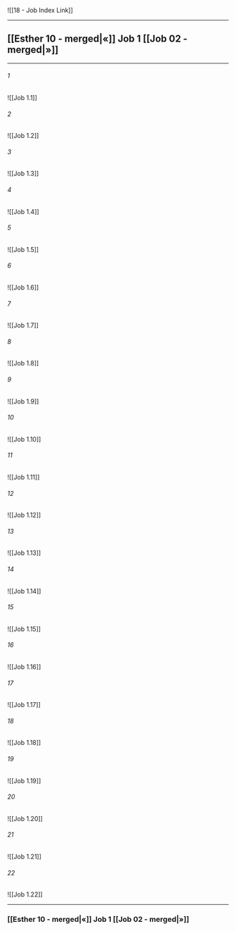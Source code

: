 ![[18 - Job Index Link]]

---
##  [[Esther 10 - merged|«]] Job 1 [[Job 02 - merged|»]]

---

###### 1
![[Job 1.1]] 

###### 2
![[Job 1.2]] 

###### 3
![[Job 1.3]] 

###### 4
![[Job 1.4]]

###### 5 
![[Job 1.5]] 

###### 6
![[Job 1.6]] 

###### 7
![[Job 1.7]] 

###### 8
![[Job 1.8]] 

###### 9
![[Job 1.9]] 

###### 10
![[Job 1.10]] 

###### 11
![[Job 1.11]] 

###### 12
![[Job 1.12]]

###### 13
![[Job 1.13]] 

###### 14
![[Job 1.14]] 

###### 15
![[Job 1.15]]

###### 16
![[Job 1.16]] 

###### 17
![[Job 1.17]]

###### 18
![[Job 1.18]] 

###### 19
![[Job 1.19]] 

###### 20
![[Job 1.20]]

###### 21
![[Job 1.21]] 

###### 22
![[Job 1.22]] 


---
###  [[Esther 10 - merged|«]] Job 1 [[Job 02 - merged|»]]